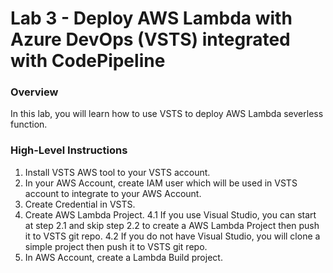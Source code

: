 # Lab 3 - Deploy AWS Lambda with Azure DevOps (VSTS) integrated with CodePipeline
### Overview
In this lab, you will learn how to use VSTS to deploy AWS Lambda severless function.


### High-Level Instructions

1. Install VSTS AWS tool to your VSTS account.
2. In your AWS Account, create IAM user which will be used in VSTS account to integrate to your AWS Account.
3. Create Credential in VSTS.
4. Create AWS Lambda Project.
4.1 If you use Visual Studio, you can start at step 2.1 and skip step 2.2 to create a AWS Lambda Project then push it to VSTS git repo.
4.2 If you do not have Visual Studio, you will clone a simple project then push it to VSTS git repo.
5. In AWS Account, create a Lambda Build project.
